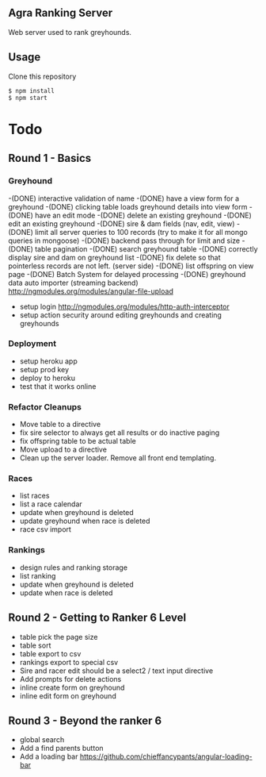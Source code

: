 ## Agra Ranking Server

Web server used to rank greyhounds.

## Usage

Clone this repository

    $ npm install
    $ npm start

# Todo
## Round 1 - Basics

### Greyhound
-(DONE) interactive validation of name
-(DONE) have a view form for a greyhound
-(DONE) clicking table loads greyhound details into view form
-(DONE) have an edit mode
-(DONE) delete an existing greyhound
-(DONE) edit an existing greyhound
-(DONE) sire & dam fields (nav, edit, view)
-(DONE) limit all server queries to 100 records (try to make it for all mongo queries in mongoose)
-(DONE) backend pass through for limit and size
-(DONE) table pagination
-(DONE) search greyhound table
-(DONE) correctly display sire and dam on greyhound list
-(DONE) fix delete so that pointerless records are not left. (server side)
-(DONE) list offspring on view page
-(DONE) Batch System for delayed processing
-(DONE) greyhound data auto importer (streaming backend) http://ngmodules.org/modules/angular-file-upload
- setup login http://ngmodules.org/modules/http-auth-interceptor
- setup action security around editing greyhounds and creating greyhounds

### Deployment
- setup heroku app
- setup prod key
- deploy to heroku
- test that it works online

### Refactor Cleanups
- Move table to a directive
- fix sire selector to always get all results or do inactive paging
- fix offspring table to be actual table
- Move upload to a directive
- Clean up the server loader. Remove all front end templating.

### Races
- list races
- list a race calendar
- update when greyhound is deleted
- update greyhound when race is deleted
- race csv import

### Rankings
- design rules and ranking storage
- list ranking
- update when greyhound is deleted
- update when race is deleted

## Round 2 - Getting to Ranker 6 Level
- table pick the page size
- table sort
- table export to csv
- rankings export to special csv
- Sire and racer edit should be a select2 / text input directive
- Add prompts for delete actions
- inline create form on greyhound
- inline edit form on greyhound

## Round 3 - Beyond the ranker 6
- global search
- Add a find parents button
- Add a loading bar https://github.com/chieffancypants/angular-loading-bar